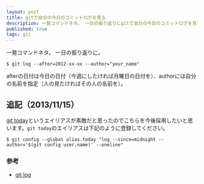 ```yaml
---
layout: post
title: gitで自分の今日のコミットログを見る
description: 一発コマンドネタ。 一日の振り返りにgitで自分の今日のコミットログを見てみましょう。
published: true
tags: git
---
```

一発コマンドネタ。 一日の振り返りに。

    $ git log --after=2012-xx-xx --author="your_name"

afterの日付は今日の日付（今週にしたければ月曜日の日付を）、authorには自分の名前を指定（人の見たければその人の名前を）。

## 追記（2013/11/15）

[git today](https://coderwall.com/p/7jbwww)というエイリアスが素敵だと思ったのでこちらを今後採用したいと思います。`git today`のエイリアスは下記のように登録してください。

    $ git config --global alias.today "log --since=midnight --author='$(git config user.name)' --oneline"


### 参考
<ul>
<li><a href="http://webtech-walker.com/archive/2010/03/04034601.html">git log</a></li>
</ul>
